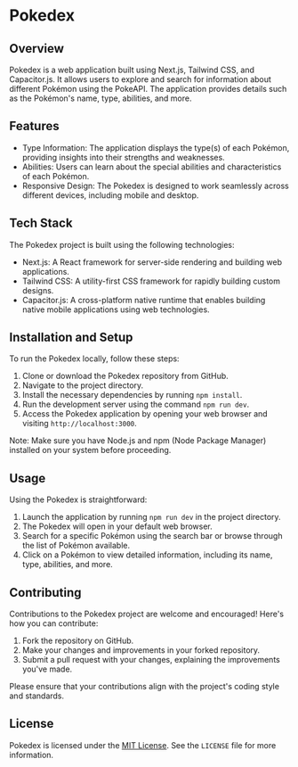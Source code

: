 # Pokedex

## Overview
Pokedex is a web application built using Next.js, Tailwind CSS, and Capacitor.js. It allows users to explore and search for information about different Pokémon using the PokeAPI. The application provides details such as the Pokémon's name, type, abilities, and more.

## Features
- Type Information: The application displays the type(s) of each Pokémon, providing insights into their strengths and weaknesses.
- Abilities: Users can learn about the special abilities and characteristics of each Pokémon.
- Responsive Design: The Pokedex is designed to work seamlessly across different devices, including mobile and desktop.

## Tech Stack
The Pokedex project is built using the following technologies:

- Next.js: A React framework for server-side rendering and building web applications.
- Tailwind CSS: A utility-first CSS framework for rapidly building custom designs.
- Capacitor.js: A cross-platform native runtime that enables building native mobile applications using web technologies.

## Installation and Setup
To run the Pokedex locally, follow these steps:

1. Clone or download the Pokedex repository from GitHub.
2. Navigate to the project directory.
3. Install the necessary dependencies by running `npm install`.
4. Run the development server using the command `npm run dev`.
5. Access the Pokedex application by opening your web browser and visiting `http://localhost:3000`.

Note: Make sure you have Node.js and npm (Node Package Manager) installed on your system before proceeding.

## Usage
Using the Pokedex is straightforward:

1. Launch the application by running `npm run dev` in the project directory.
2. The Pokedex will open in your default web browser.
3. Search for a specific Pokémon using the search bar or browse through the list of Pokémon available.
4. Click on a Pokémon to view detailed information, including its name, type, abilities, and more.

## Contributing
Contributions to the Pokedex project are welcome and encouraged! Here's how you can contribute:

1. Fork the repository on GitHub.
2. Make your changes and improvements in your forked repository.
3. Submit a pull request with your changes, explaining the improvements you've made.

Please ensure that your contributions align with the project's coding style and standards.

## License
Pokedex is licensed under the [MIT License](https://opensource.org/licenses/MIT). See the `LICENSE` file for more information.
